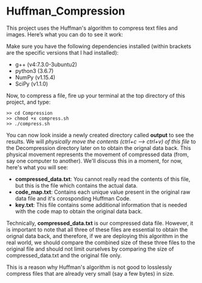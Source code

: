 # Huffman_Compression
This project uses the Huffman's algorithm to compress text files and images. Here’s what you can do to see it work:

Make sure you have the following dependencies installed (within brackets are the specific versions that I had installed):
- g++ (v4:7.3.0-3ubuntu2)
- python3 (3.6.7)
- NumPy (v1.15.4)
- SciPy (v1.1.0)

Now, to compress a file, fire up your terminal at the top directory of this project, and type:
```
>> cd Compression
>> chmod +x compress.sh
>> ./compress.sh
```
You can now look inside a newly created directory called **output** to see the results. We will *physically move the contents (ctrl+c --> ctrl+v) of this file* to the Decompression directory later on to obtain the orignal data back. This physical movement represents the movement of compressed data (from, say one computer to another). We'll discuss this in a moment, for now, here's what you will see:

- **compressed_data.txt**: You cannot really read the contents of this file, but this is the file which contains the actual data. 
- **code_map.txt**: Contains each unique value present in the original raw data file and it's corosponding Huffman Code.
- **key.txt**: This file contains some additional information that is needed with the code map to obtain the original data back.

Technically, **compressed_data.txt** is our compressed data file. However, it is important to note that all three of these files are essential to obtain the orignal data back, and therefore, if we are deploying this algorithm in the real world, we should compare the combined size of these three files to the original file and should not limit ourselves by comparing the size of compressed_data.txt and the original file only.

This is a reason why Huffman's algorithm is not good to losslessly compress files that are already very small (say a few bytes) in size.
